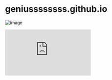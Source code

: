 # geniussssssss.github.io
![image](https://user-images.githubusercontent.com/115533532/207258477-239771c9-8c14-4afc-8092-23bd28dd9773.png)
<iframe  frameborder="no" scrolling="no" width="280" height="150" src="https://yandex.ru/time/widget/?geoid=11353&lang=ru&layout=horiz&type=analog&face=serif"></iframe>



<div class="el-col el-col-12 is-guttered br-flex-col fortune-col" data-v-2063e300 style="padding-left: 10px; padding-right: 10px; background-image: url("https://pro.aktivator.top/storage/2/image/yZR5JSfpfthoyfzDxZl3Xia1jMdaBW7S3TA0y9tN.jpg");"
